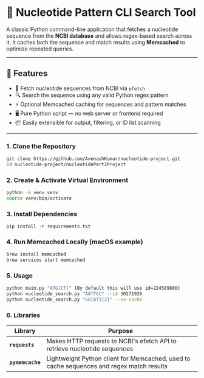 # 🔬 Nucleotide Pattern CLI Search Tool

A classic Python command-line application that fetches a nucleotide sequence from the **NCBI database** and allows regex-based search across it. It caches both the sequence and match results using **Memcached** to optimize repeated queries.

---

## 🧩 Features

- 🧬 Fetch nucleotide sequences from NCBI via `efetch`
- 🔍 Search the sequence using any valid Python regex pattern
- ⚡ Optional Memcached caching for sequences and pattern matches
- 🖥️ Pure Python script — no web server or frontend required
- 📦 Easily extensible for output, filtering, or ID list scanning

---

### 1. Clone the Repository

```bash
git clone https://github.com/AvenashKumar/nucleotide-project.git
cd nucleotide-project/nucleotidePart2Project
```

### 2. Create & Activate Virtual Environment

```bash
python -m venv venv
source venv/bin/activate  
```

### 3. Install Dependencies

```pip
pip install -r requirements.txt
```

### 4. Run Memcached Locally (macOS example)

```bash
brew install memcached
brew services start memcached
```

### 5. Usage

```bash
python main.py "ATG[CT]" (By default this will use id=224589800)
python nucleotide_search.py "AATTGC" --id 30271926
python nucleotide_search.py "GG[AT]{2}" --no-cache
```

### 6. Libraries

| Library          | Purpose                                                                                  |
| ---------------- | ---------------------------------------------------------------------------------------- |
| **`requests`**   | Makes HTTP requests to NCBI's efetch API to retrieve nucleotide sequences                |
| **`pymemcache`** | Lightweight Python client for Memcached, used to cache sequences and regex match results |
